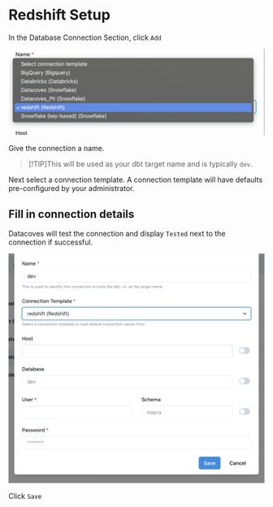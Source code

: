 # Redshift Setup

In the Database Connection Section, click `Add`

![Redshift Setup Connection](../assets/connection_redshift_dropdown.png)

Give the connection a name. 

>[!TIP]This will be used as your dbt target name and is typically `dev`. 

Next select a connection template. A connection template will have defaults pre-configured by your administrator.

## Fill in connection details 

Datacoves will test the connection and display `Tested` next to the connection if successful. 


![Redshift Fields](../assets/connection_redshift_fields.png)

Click `Save`